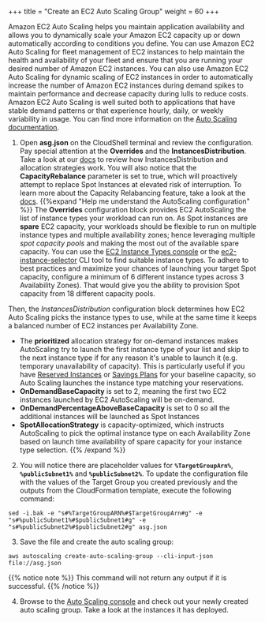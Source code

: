 +++
title = "Create an EC2 Auto Scaling Group"
weight = 60
+++

Amazon EC2 Auto Scaling helps you maintain application availability and allows you to dynamically scale your Amazon EC2 capacity up or down automatically according to conditions you define. You can use Amazon EC2 Auto Scaling for fleet management of EC2 instances to help maintain the health and availability of your fleet and ensure that you are running your desired number of Amazon EC2 instances. You can also use Amazon EC2 Auto Scaling for dynamic scaling of EC2 instances in order to automatically increase the number of Amazon EC2 instances during demand spikes to maintain performance and decrease capacity during lulls to reduce costs. Amazon EC2 Auto Scaling is well suited both to applications that have stable demand patterns or that experience hourly, daily, or weekly variability in usage. You can find more information on the [Auto Scaling documentation](https://docs.aws.amazon.com/autoscaling/ec2/userguide/what-is-amazon-ec2-auto-scaling.html). 

1. Open **asg.json** on the CloudShell terminal and review the configuration. Pay special attention at the **Overrides** and the **InstancesDistribution**. Take a look at our [docs](https://docs.aws.amazon.com/autoscaling/ec2/userguide/asg-purchase-options.html#asg-allocation-strategies) to review how InstancesDistribution and allocation strategies work. You will also notice that the **CapacityRebalance** parameter is set to true, which will proactively attempt to replace Spot Instances at elevated risk of interruption. To learn more about the Capacity Relabancing feature, take a look at the [docs](https://docs.aws.amazon.com/autoscaling/ec2/userguide/capacity-rebalance.html).
{{%expand "Help me understand the AutoScaling configuration" %}}
The **Overrides** configuration block provides EC2 AutoScaling the list of instance types your workload can run on. As Spot instances are **spare** EC2 capacity, your workloads should be flexible to run on multiple instance types and multiple availability zones; hence leveraging multiple *spot capacity pools* and making the most out of the available spare capacity. You can use the [EC2 Instance Types console](https://console.aws.amazon.com/ec2/v2/home?#InstanceTypes:) or the [ec2-instance-selector](https://github.com/aws/amazon-ec2-instance-selector) CLI tool to find suitable instance types. To adhere to best practices and maximize your chances of launching your target Spot capacity, configure a minimum of 6 different instance types across 3 Availability Zones). That would give you the ability to provision Spot capacity from 18 different capacity pools. 

Then, the *InstancesDistribution* configuration block determines how EC2 Auto Scaling picks the instance types to use, while at the same time it keeps a balanced number of EC2 instances per Availability Zone.

* The **prioritized** allocation strategy for on-demand instances makes AutoScaling try to launch the first instance type of your list and skip to the next instance type if for any reason it's unable to launch it (e.g. temporary unavailability of capacity). This is particularly useful if you have [Reserved Instances](https://aws.amazon.com/ec2/pricing/reserved-instances/) or [Savings Plans](https://aws.amazon.com/savingsplans/) for your baseline capacity, so Auto Scaling launches the instance type matching your reservations. 
* **OnDemandBaseCapacity** is set to 2, meaning the first two EC2 instances launched by EC2 AutoScaling will be on-demand.
* **OnDemandPercentageAboveBaseCapacity** is set to 0 so all the additional instances will be launched as Spot Instances
* **SpotAllocationStrategy** is capacity-optimized, which instructs AutoScaling to pick the optimal instance type on each Availability Zone based on launch time availability of spare capacity for your instance type selection.
{{% /expand %}}

2. You will notice there are placeholder values for **`%TargetGroupArn%`**, **`%publicSubnet1%`** and **`%publicSubnet2%`**. To update the configuration file with the values of the Target Group you created previously and the outputs from the CloudFormation template, execute the following command:
```
sed -i.bak -e "s#%TargetGroupARN%#$TargetGroupArn#g" -e "s#%publicSubnet1%#$publicSubnet1#g" -e "s#%publicSubnet2%#$publicSubnet2#g" asg.json
```

3. Save the file and create the auto scaling group:
```
aws autoscaling create-auto-scaling-group --cli-input-json file://asg.json
```
{{% notice note %}}
This command will not return any output if it is successful.
{{% /notice %}}

	
4. Browse to the [Auto Scaling console](https://console.aws.amazon.com/ec2/autoscaling/home#AutoScalingGroups:view=details) and check out your newly created auto scaling group. Take a look at the instances it has deployed.


